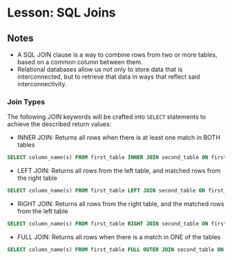 # Lesson: SQL Joins

## Notes

- A SQL JOIN clause is a way to combine rows from two or more tables, based on a common column between them.
- Relational databases allow us not only to store data that is interconnected, but to retrieve that data in ways that reflect said interconnectivity.

### Join Types

The following JOIN keywords will be crafted into `SELECT` statements to achieve the described return values:

- INNER JOIN: Returns all rows when there is at least one match in BOTH tables

```sql
SELECT column_name(s) FROM first_table INNER JOIN second_table ON first_table.column_name = second_table.column_name;
```

- LEFT JOIN: Returns all rows from the left table, and matched rows from the right table

```sql
SELECT column_name(s) FROM first_table LEFT JOIN second_table ON first_table.column_name = second_table.column_name;
```

- RIGHT JOIN: Returns all rows from the right table, and the matched rows from the left table

```sql
SELECT column_name(s) FROM first_table RIGHT JOIN second_table ON first_table.column_name = second_table.column_name;
```

- FULL JOIN: Returns all rows when there is a match in ONE of the tables

```sql
SELECT column_name(s) FROM first_table FULL OUTER JOIN second_table ON first_table.column_name = second_table.column_name;
```
